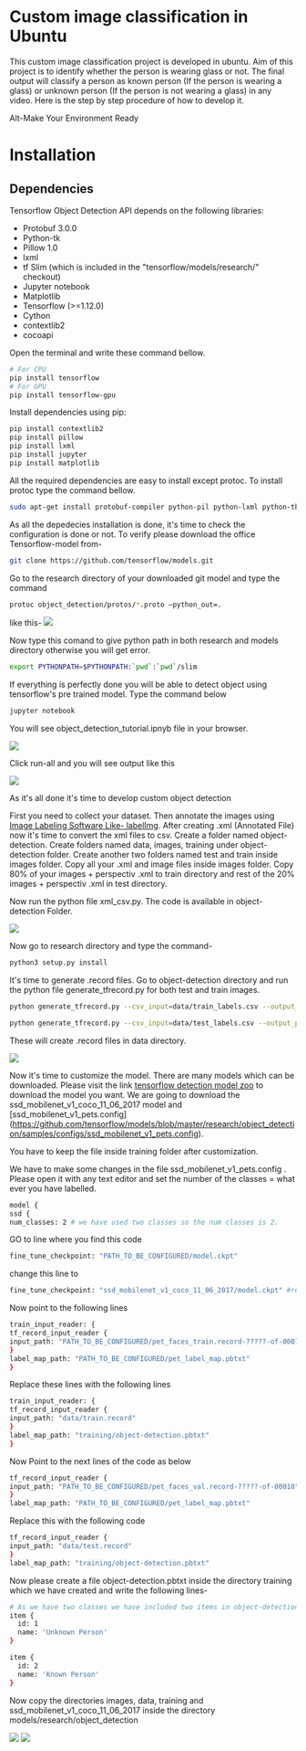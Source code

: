 
<h1>Custom image classification in Ubuntu</h1>
This custom image classification project is developed in ubuntu. Aim of this project is to identify whether the person is wearing glass or not. The final output will classify a person as known person (If the person is wearing a glass) or unknown person (If the person is  not wearing a glass) in any video. Here is the step by step procedure of how to develop it.


Alt-Make Your Environment Ready
 
# Installation

## Dependencies

Tensorflow Object Detection API depends on the following libraries:

*   Protobuf 3.0.0
*   Python-tk
*   Pillow 1.0
*   lxml
*   tf Slim (which is included in the "tensorflow/models/research/" checkout)
*   Jupyter notebook
*   Matplotlib
*   Tensorflow (>=1.12.0)
*   Cython
*   contextlib2
*   cocoapi


Open the terminal and write these command bellow.

``` bash
# For CPU
pip install tensorflow
# For GPU
pip install tensorflow-gpu
```
  
Install dependencies using pip:

``` bash
pip install contextlib2
pip install pillow
pip install lxml
pip install jupyter
pip install matplotlib
```

All the required dependencies are easy to install except protoc. To install protoc type the command bellow.

``` bash
sudo apt-get install protobuf-compiler python-pil python-lxml python-tk
```

As all the depedecies installation is done, it's time to check the configuration is done or not. To verify please download the office Tensorflow-model from- 

``` bash
git clone https://github.com/tensorflow/models.git
```

Go to the research directory of your downloaded git model and type the command 
``` bash
protoc object_detection/protos/*.proto –python_out=.
```

like this-
  <img src="https://github.com/mchayan/custom_image_classification_in_ubuntu/blob/master/documentation/1.jpg">
  
Now type this comand to give python path in both research and models directory otherwise you will get error.

``` bash
export PYTHONPATH=$PYTHONPATH:`pwd`:`pwd`/slim
```

If everything is perfectly done you will be able to detect object using tensorflow's pre trained model. Type the command below

``` bash
jupyter notebook
```
You will see object_detection_tutorial.ipnyb  file in your browser.

<img src="https://github.com/mchayan/custom_image_classification_in_ubuntu/blob/master/documentation/2.png">
  
Click run-all and you will see output like this 

<img src="https://github.com/mchayan/custom_image_classification_in_ubuntu/blob/master/documentation/3.png">

As it's all done it's time to develop custom object detection

First you need to collect your dataset. Then annotate the images using [Image Labeling Software Like- labelImg](https://github.com/tzutalin/labelImg).
After creating .xml (Annotated File) now it's time to convert the xml files to csv. Create a folder named object-detection. Create folders named data, images, training under object-detection folder.
Create another two folders named test and train inside images folder. Copy all your .xml and image files inside images folder. Copy 80% of your images + perspectiv .xml to train directory and rest of the 20% images + perspectiv .xml in test directory.  

Now run the python file xml_csv.py. The code is available in object-detection Folder.

<img src="https://github.com/mchayan/custom_image_classification_in_ubuntu/blob/master/documentation/4.jpeg">

Now go to research directory and type the command-

``` bash
python3 setup.py install
```

It's time to generate .record files. Go to object-detection directory and run the python file generate_tfrecord.py for both test and train images.

``` bash
python generate_tfrecord.py --csv_input=data/train_labels.csv --output_path=data/train.record --image_dir=./images 
```
``` bash
python generate_tfrecord.py --csv_input=data/test_labels.csv --output_path=data/test.record --image_dir=./images 
```

These will create .record files in data directory.

<img src="https://github.com/mchayan/custom_image_classification_in_ubuntu/blob/master/documentation/5.jpeg">

Now it's time to customize the model. There are many models which can be downloaded. Please visit the link [tensorflow detection model zoo](https://github.com/tensorflow/models/blob/master/research/object_detection/g3doc/detection_model_zoo.md) to download the model you want. We are going to download the ssd_mobilenet_v1_coco_11_06_2017 model  and [ssd_mobilenet_v1_pets.config]
(https://github.com/tensorflow/models/blob/master/research/object_detection/samples/configs/ssd_mobilenet_v1_pets.config).

You have to keep the file inside training folder after customization.

We have to make some changes in the file ssd_mobilenet_v1_pets.config . Please open it with any text editor and set the number of the classes = what ever you have labelled.

``` bash
model {
ssd {
num_classes: 2 # we have used two classes so the num classes is 2.  
```

GO to line where you find this code

``` bash
fine_tune_checkpoint: "PATH_TO_BE_CONFIGURED/model.ckpt"
```
change this line to

``` bash
fine_tune_checkpoint: "ssd_mobilenet_v1_coco_11_06_2017/model.ckpt" #replace PATH_TO_BE_CONFIGURED with the name of the model you have downloaded.
```

Now point to the following lines

``` bash
train_input_reader: {
tf_record_input_reader {
input_path: "PATH_TO_BE_CONFIGURED/pet_faces_train.record-?????-of-00010"
}
label_map_path: "PATH_TO_BE_CONFIGURED/pet_label_map.pbtxt"
}
```
Replace these lines with the following lines

``` bash
train_input_reader: {
tf_record_input_reader {
input_path: "data/train.record"
}
label_map_path: "training/object-detection.pbtxt"
}
```

Now Point to the next lines of the code as below

``` bash
tf_record_input_reader {
input_path: "PATH_TO_BE_CONFIGURED/pet_faces_val.record-?????-of-00010"
}
label_map_path: "PATH_TO_BE_CONFIGURED/pet_label_map.pbtxt"
```
Replace this with the following code

``` bash
tf_record_input_reader {
input_path: "data/test.record"
}
label_map_path: "training/object-detection.pbtxt"
```
Now please create a file object-detection.pbtxt inside the directory training which we have created and write the following lines-

``` bash
# As we have two classes we have included two items in object-detection.pbtxt
item {
  id: 1
  name: 'Unknown Person'
}

item {
  id: 2
  name: 'Known Person'
}
```

Now copy the directories images, data, training and ssd_mobilenet_v1_coco_11_06_2017 inside the directory models/research/object_detection

<img src="https://github.com/mchayan/custom_image_classification_in_ubuntu/blob/master/documentation/6.jpeg">

<img src="https://github.com/mchayan/custom_image_classification_in_ubuntu/blob/master/documentation/7.jpeg">










 




